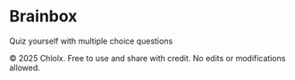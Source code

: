 # Brainbox
Quiz yourself with multiple choice questions

© 2025 Chlolx. Free to use and share with credit. No edits or modifications allowed.

